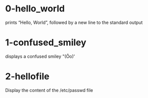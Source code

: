 # 0-hello_world
prints “Hello, World”, followed by a new line to the standard output

# 1-confused_smiley
displays a confused smiley "(Ôo)'

# 2-hellofile
Display the content of the /etc/passwd file


